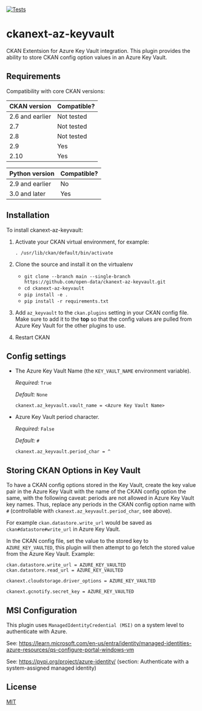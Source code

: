 [![Tests](https://github.com/open-data/ckanext-az-keyvault/workflows/Tests/badge.svg?branch=main)](https://github.com/open-data/ckanext-az-keyvault/actions)

# ckanext-az-keyvault

CKAN Extentsion for Azure Key Vault integration. This plugin provides the ability to store CKAN config option values in an Azure Key Vault.


## Requirements

Compatibility with core CKAN versions:

| CKAN version    | Compatible?   |
| --------------- | ------------- |
| 2.6 and earlier | Not tested    |
| 2.7             | Not tested    |
| 2.8             | Not tested    |
| 2.9             | Yes    |
| 2.10            | Yes    |

| Python version    | Compatible?   |
| --------------- | ------------- |
| 2.9 and earlier | No    |
| 3.0 and later             | Yes    |

## Installation

To install ckanext-az-keyvault:

1. Activate your CKAN virtual environment, for example:

     `. /usr/lib/ckan/default/bin/activate`

2. Clone the source and install it on the virtualenv

    - `git clone --branch main --single-branch https://github.com/open-data/ckanext-az-keyvault.git`
    - `cd ckanext-az-keyvault`
    - `pip install -e .`
    - `pip install -r requirements.txt`

3. Add `az_keyvault` to the `ckan.plugins` setting in your CKAN
   config file. Make sure to add it to the **top** so that the config values are
   pulled from Azure Key Vault for the other plugins to use.

4. Restart CKAN

## Config settings

- The Azure Key Vault Name (the `KEY_VAULT_NAME` environment variable).

  *Required:* `True`

  *Default:* `None`

  ```
  ckanext.az_keyvault.vault_name = <Azure Key Vault Name>
  ```
- Azure Key Vault period character.

  *Required:* `False`

  *Default:* `#`

  ```
  ckanext.az_keyvault.period_char = ^
  ```

## Storing CKAN Options in Key Vault

To have a CKAN config options stored in the Key Vault, create the key value pair in the Azure Key Vault with the name of the CKAN config option the same, with the following caveat: periods are not allowed in Azure Key Vault key names. Thus, replace any periods in the CKAN config option name with `#` (controllable with `ckanext.az_keyvault.period_char`, see above).

For example `ckan.datastore.write_url` would be saved as `ckan#datastore#write_url` in Azure Key Vault.

In the CKAN config file, set the value to the stored key to `AZURE_KEY_VAULTED`, this plugin will then attempt to go fetch the stored value from the Azure Key Vault. Example:

```
ckan.datastore.write_url = AZURE_KEY_VAULTED
ckan.datastore.read_url = AZURE_KEY_VAULTED

ckanext.cloudstorage.driver_options = AZURE_KEY_VAULTED

ckanext.gcnotify.secret_key = AZURE_KEY_VAULTED
```


## MSI Configuration

This plugin uses `ManagedIdentityCredential (MSI)` on a system level to authenticate with Azure.

See: https://learn.microsoft.com/en-us/entra/identity/managed-identities-azure-resources/qs-configure-portal-windows-vm

See: https://pypi.org/project/azure-identity/ (section: Authenticate with a system-assigned managed identity)

## License

[MIT](https://raw.githubusercontent.com/open-data/ckanext-az-keyvault/main/LICENSE)
